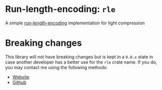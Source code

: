 # Run-length-encoding: `rle`

A simple [run-length-encoding](https://en.wikipedia.org/wiki/Run-length_encoding) implementation for light compression

# Breaking changes

This library will not have breaking changes but is kept in a `0.0.x` state in case another developer has a better use for the `rle` crate name. If you do, you may contact me using the following methods:

- [Website](https://ogriffiths.com)
- [Github](https://github.com/owez/)